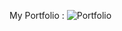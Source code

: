 My Portfolio : ![Portfolio](https://portfolio-five-rose-39.vercel.app/?fbclid=IwZXh0bgNhZW0CMTAAAR205-a7vLIVsHSq0Q171zMF3sh2nYqh4ukDS7GC2tcd1qBOK1U6-m2H-yU_aem_Ab1SsAxKI9cjhZxxw7ZaSrMk1JrY3HbwdcLwf-JEUKGv2-VNuFm6I9sCBStf6yVOD9_KUf5omFeUAUk9WfqKtXt6)
